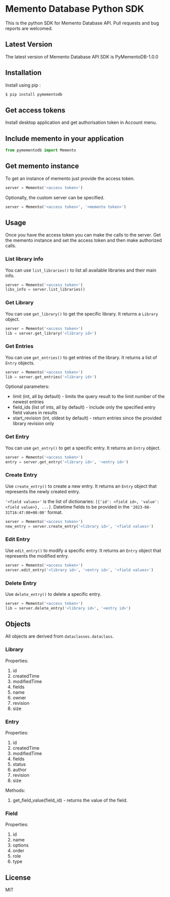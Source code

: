 # Memento Database Python SDK

This is the python SDK for Memento Database API. Pull requests and bug reports are welcomed.

## Latest Version

The latest version of Memento Database API SDK is PyMementoDB-1.0.0

## Installation

Install using pip :
```sh
$ pip install pymementodb
```
## Get access tokens

Install desktop application and get authorisation token in Account menu.

## Include memento in your application
```python
from pymementodb import Memento
```

## Get memento instance

To get an instance of memento just provide the access token.


```python
server = Memento('<access token>')
```

Optionally, the custom server can be specified.

```python
server = Memento('<access token>', '<memento token>')
```

## Usage

Once you have the access token you can make the calls to the server. 
Get the memento instance and set the access token and then make authorized calls.

### List library info

You can use ```list_libraries()``` to list all available libraries and their main info.

```python
server = Memento('<access token>')
libs_info = server.list_libraries()
```

### Get Library

You can use ```get_library()``` to get the specific library. 
It returns a ```Library``` object.

```python
server = Memento('<access token>')
lib = server.get_library('<library id>')
```

### Get Entries

You can use ```get_entries()``` to get entries of the library. 
It returns a list of ```Entry``` objects.

```python
server = Memento('<access token>')
lib = server.get_entries('<library id>')
```

Optional parameters:

* limit (int, all by default) - limits the query result to the limit number of the newest entries
* field_ids (list of ints, all by default) - include only the specified entry field values in results
* start_revision (int, oldest by default) - return entries since the provided library revision only

### Get Entry

You can use ```get_entry()``` to get a specific entry. 
It returns an ```Entry``` object.

```python
server = Memento('<access token>')
entry = server.get_entry('<library id>', '<entry id>')
```

### Create Entry

Use ```create_entry()``` to create a new entry. 
It returns an ```Entry``` object that represents the newly created entry.

```'<field values>'``` is the list of dictionaries:
```[{'id': <field id>, 'value': <field value>}, ...]```.
Datetime fields to be provided in the ```'2023-08-31T16:47:00+00:00'``` format.

```python
server = Memento('<access token>')
new_entry = server.create_entry('<library id>', '<field values>')
```

### Edit Entry

Use ```edit_entry()``` to modify a specific entry. 
It returns an ```Entry``` object that represents the modified entry.

```python
server = Memento('<access token>')
server.edit_entry('<library id>', '<entry id>', '<field values>')
```

### Delete Entry

Use ```delete_entry()``` to delete a specific entry.

```python
server = Memento('<access token>')
lib = server.delete_entry('<library id>', '<entry id>')
```

## Objects

All objects are derived from ```dataclasses.dataclass```.

### Library

Properties:

1. id
2. createdTime
1. modifiedTime
1. fields
1. name
1. owner
1. revision
1. size

### Entry

Properties:

1. id
1. createdTime
1. modifiedTime
1. fields
1. status
1. author
1. revision
1. size

Methods:
1. get_field_value(field_id) - returns the value of the field.

### Field

Properties:

1. id
1. name
1. options
1. order
1. role
1. type

License
----

MIT
